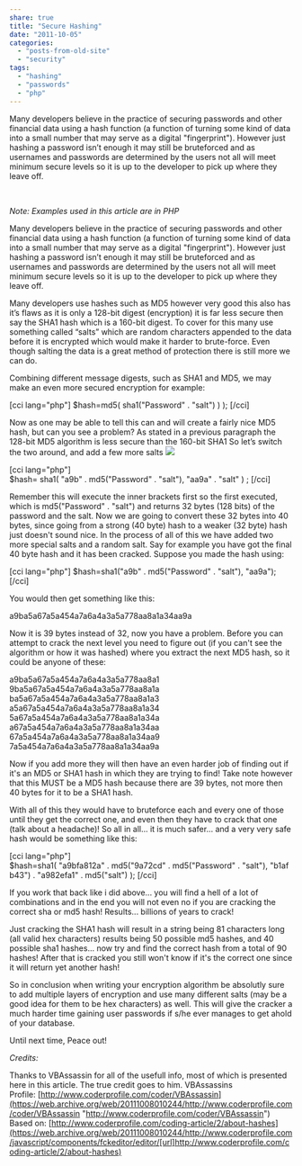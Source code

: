 ```yaml
---
share: true
title: "Secure Hashing"
date: "2011-10-05"
categories: 
  - "posts-from-old-site"
  - "security"
tags: 
  - "hashing"
  - "passwords"
  - "php"
---
```


Many developers believe in the practice of securing passwords and other financial data using a hash function (a function of turning some kind of data into a small number that may serve as a digital "fingerprint"). However just hashing a password isn’t enough it may still be bruteforced and as usernames and passwords are determined by the users not all will meet minimum secure levels so it is up to the developer to pick up where they leave off.

 

_Note: Examples used in this article are in PHP_

Many developers believe in the practice of securing passwords and other financial data using a hash function (a function of turning some kind of data into a small number that may serve as a digital "fingerprint"). However just hashing a password isn’t enough it may still be bruteforced and as usernames and passwords are determined by the users not all will meet minimum secure levels so it is up to the developer to pick up where they leave off.

Many developers use hashes such as MD5 however very good this also has it’s flaws as it is only a 128-bit digest (encryption) it is far less secure then say the SHA1 hash which is a 160-bit digest. To cover for this many use something called “salts” which are random characters appended to the data before it is encrypted which would make it harder to brute-force. Even though salting the data is a great method of protection there is still more we can do.

Combining different message digests, such as SHA1 and MD5, we may make an even more secured encryption for example:

\[cci lang="php"\] $hash=md5( sha1("Password" . "salt") ) ); \[/cci\]

Now as one may be able to tell this can and will create a fairly nice MD5 hash, but can you see a problem? As stated in a previous paragraph the 128-bit MD5 algorithm is less secure than the 160-bit SHA1 So let’s switch the two around, and add a few more salts ![](images/15.gif)

\[cci lang="php"\] $hash= sha1( "a9b" . md5("Password" . "salt"), "aa9a" . "salt" ) ; \[/cci\]

Remember this will execute the inner brackets first so the first executed, which is md5("Password" . "salt") and returns 32 bytes (128 bits) of the password and the salt. Now we are going to convert these 32 bytes into 40 bytes, since going from a strong (40 byte) hash to a weaker (32 byte) hash just doesn't sound nice. In the process of all of this we have added two more special salts and a random salt. Say for example you have got the final 40 byte hash and it has been cracked. Suppose you made the hash using:

\[cci lang="php"\] $hash=sha1("a9b" . md5("Password" . "salt"), "aa9a"); \[/cci\]

You would then get something like this:

a9ba5a67a5a454a7a6a4a3a5a778aa8a1a34aa9a

Now it is 39 bytes instead of 32, now you have a problem. Before you can attempt to crack the next level you need to figure out (if you can't see the algorithm or how it was hashed) where you extract the next MD5 hash, so it could be anyone of these:

a9ba5a67a5a454a7a6a4a3a5a778aa8a1 9ba5a67a5a454a7a6a4a3a5a778aa8a1a ba5a67a5a454a7a6a4a3a5a778aa8a1a3 a5a67a5a454a7a6a4a3a5a778aa8a1a34 5a67a5a454a7a6a4a3a5a778aa8a1a34a a67a5a454a7a6a4a3a5a778aa8a1a34aa 67a5a454a7a6a4a3a5a778aa8a1a34aa9 7a5a454a7a6a4a3a5a778aa8a1a34aa9a

Now if you add more they will then have an even harder job of finding out if it's an MD5 or SHA1 hash in which they are trying to find! Take note however that this MUST be a MD5 hash because there are 39 bytes, not more then 40 bytes for it to be a SHA1 hash.

With all of this they would have to bruteforce each and every one of those until they get the correct one, and even then they have to crack that one (talk about a headache)! So all in all... it is much safer... and a very very safe hash would be something like this:

\[cci lang="php"\] $hash=sha1( "a9bfa812a" . md5("9a72cd" . md5("Password" . "salt"), "b1afb43") . "a982efa1" . md5("salt") ); \[/cci\]

If you work that back like i did above... you will find a hell of a lot of combinations and in the end you will not even no if you are cracking the correct sha or md5 hash! Results... billions of years to crack!

Just cracking the SHA1 hash will result in a string being 81 characters long (all valid hex characters) results being 50 possible md5 hashes, and 40 possible sha1 hashes... now try and find the correct hash from a total of 90 hashes! After that is cracked you still won't know if it's the correct one since it will return yet another hash!

So in conclusion when writing your encryption algorithm be absolutly sure to add multiple layers of encryption and use many different salts (may be a good idea for them to be hex characters) as well. This will give the cracker a much harder time gaining user passwords if s/he ever manages to get ahold of your database.

Until next time, Peace out!

_Credits:_

Thanks to VBAssassin for all of the usefull info, most of which is presented here in this article. The true credit goes to him. VBAssassins Profile: [http://www.coderprofile.com/coder/VBAssassin](https://web.archive.org/web/20111008010244/http://www.coderprofile.com/coder/VBAssassin "http://www.coderprofile.com/coder/VBAssassin") Based on: [http://www.coderprofile.com/coding-article/2/about-hashes](https://web.archive.org/web/20111008010244/http://www.coderprofile.com/javascript/components/fckeditor/editor/[url]http://www.coderprofile.com/coding-article/2/about-hashes)
